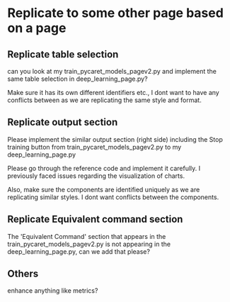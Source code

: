

# Replicate to some other page based on a page

## Replicate table selection

can you look at my train_pycaret_models_pagev2.py and implement the same table selection in deep_learning_page.py?

Make sure it has its own different identifiers etc., I dont want to have any conflicts between as we are replicating the same style and format.

## Replicate output section

Please implement the similar output section (right side) including the Stop training button from train_pycaret_models_pagev2.py to my deep_learning_page.py

Please go through the reference code and implement it carefully. I previously faced issues regarding the visualization of charts.

Also, make sure the components are identified uniquely as we are replicating similar styles. I dont want conflicts between the components.

## Replicate Equivalent command section

The 'Equivalent Command' section that appears in the train_pycaret_models_pagev2.py is not appearing in the deep_learning_page.py, can we add that please?


## Others

enhance anything like metrics?
